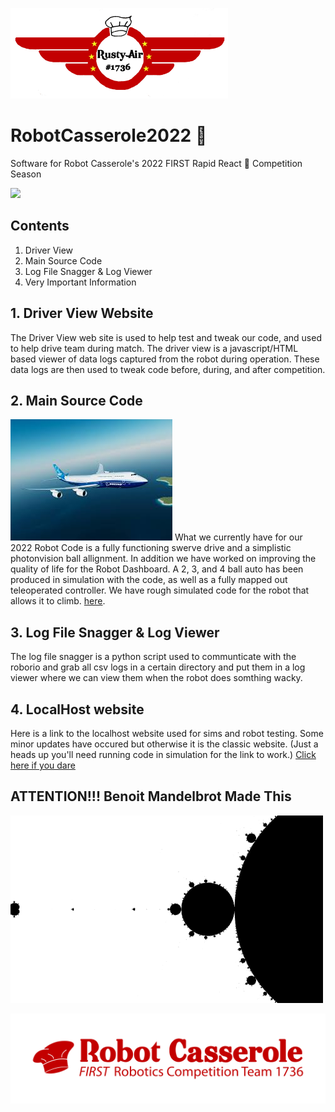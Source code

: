 ![logo](ReadMeImages/Rusty%20air.png)

# RobotCasserole2022 🍲
Software for Robot Casserole's 2022 FIRST Rapid React 🔋 Competition Season

[![](https://github.com/RobotCasserole1736/RobotCasserole2022/workflows/Build/badge.svg)](https://github.com/RobotCasserole1736/RobotCasserole2022/actions)

## Contents
1. Driver View
2. Main Source Code
3. Log File Snagger & Log Viewer
4. Very Important Information

## 1. Driver View Website
  The Driver View web site is used to help test and tweak our code, and used to help drive team during match. The driver view is a javascript/HTML based viewer of data logs captured from the robot during operation. These data logs are then used to tweak code before, during, and after competition. 

## 2. Main Source Code
![Boeing plane](ReadMeImages/Boeing%20plane.jfif)
  What we currently have for our 2022 Robot Code is a fully functioning swerve drive and a simplistic photonvision ball allignment.  In addition we have worked on improving the quality of life for the Robot Dashboard.  A 2, 3, and 4 ball auto has been produced in simulation with the code, as well as a fully mapped out teleoperated controller.  We have rough simulated code for the robot that allows it to climb.
   [here](https://github.com/RobotCasserole1736/RobotCasserole2022/tree/main/RobotCode).

## 3. Log File Snagger & Log Viewer
  The log file snagger is a python script used to  communticate with the roborio and grab all csv logs in a certain directory and put them in a log viewer where we can view them when the robot does somthing wacky.
  
## 4. LocalHost website 
  Here is a link to the localhost website used for sims and robot testing.  Some minor updates have occured but otherwise it is the classic website.
  (Just a heads up you'll need running code in simulation for the link to work.)
  [Click here if you dare](http://localhost:5805/)

## ATTENTION!!! Benoit Mandelbrot Made This
  ![FractyTime](ReadMeImages/kjsadfjklfdsljkdsfajlkdsafjkldfsajkljlkdsaflkjdsfajlkdsfajlkdsafjlk.gif) 


![logo](ReadMeImages/RC-RedTextandTag.png)
